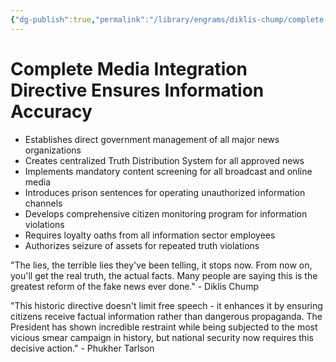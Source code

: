 ```yaml
---
{"dg-publish":true,"permalink":"/library/engrams/diklis-chump/complete-media-integration-directive-ensures-information-accuracy/","tags":["DC/Monopoly","DC/AS5"]}
---
```


# Complete Media Integration Directive Ensures Information Accuracy

- Establishes direct government management of all major news organizations
- Creates centralized Truth Distribution System for all approved news
- Implements mandatory content screening for all broadcast and online media
- Introduces prison sentences for operating unauthorized information channels
- Develops comprehensive citizen monitoring program for information violations
- Requires loyalty oaths from all information sector employees
- Authorizes seizure of assets for repeated truth violations

"The lies, the terrible lies they've been telling, it stops now. From now on, you'll get the real truth, the actual facts. Many people are saying this is the greatest reform of the fake news ever done." - Diklis Chump

"This historic directive doesn't limit free speech - it enhances it by ensuring citizens receive factual information rather than dangerous propaganda. The President has shown incredible restraint while being subjected to the most vicious smear campaign in history, but national security now requires this decisive action." - Phukher Tarlson
